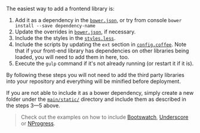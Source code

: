 The easiest way to add a frontend library is:

1. Add it as a dependency in the [`bower.json`](https://github.com/gae-init/gae-init/blob/master/bower.json), or try from console `bower install --save dependency-name`
2. Update the overrides in [`bower.json`](https://github.com/gae-init/gae-init/blob/master/bower.json), if necessary.
3. Include the the styles in the [`styles.less`](https://github.com/gae-init/gae-init/blob/master/main/static/src/style/style.less).
4. Include the scripts by updating the `ext` section in [`config.coffee`](https://github.com/gae-init/gae-init/blob/master/gulp/config.coffee). Note that if your front-end library has dependencies on other libraries being loaded, you will need to add them in here, too.
5. Execute the `gulp` command if it's not already running (or restart it if it is).

By following these steps you will not need to add the third party libraries into your repository and everything will be minified before deployment.

If you are not able to include it as a bower dependency, simply create a new folder under the [`main/static/`](https://github.com/gae-init/gae-init/tree/master/main/static) directory and include them as described in the steps 3—5 above.

> Check out the examples on how to include [Bootswatch](https://github.com/gae-init/gae-init/pull/360/files), [Underscore](https://github.com/gae-init/gae-init/pull/438/files) or [NProgress](https://github.com/gae-init/gae-init/pull/437/files).
